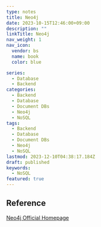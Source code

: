 ```yaml
---
type: notes
title: Neo4j
date: 2023-10-15T12:46:00+09:00
description: ""
linkTitle: Neo4j
nav_weight: 1
nav_icon:
  vendor: bs
  name: book
  color: blue

series:
  - Database
  - Backend
categories:
  - Backend
  - Database
  - Document DBs
  - Neo4j
  - NoSQL
tags:
  - Backend
  - Database
  - Document DBs
  - Neo4j
  - NoSQL
lastmod: 2023-12-10T04:38:17.184Z
draft: published
keywords:
  - NoSQL
featured: true
---
```


## Reference

[Neo4j Official Homepage](https://neo4j.com/)
